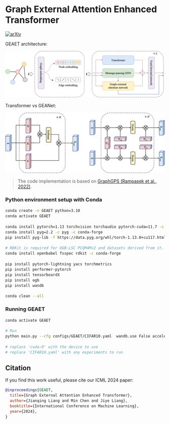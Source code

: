 # Graph External Attention Enhanced Transformer

[![arXiv](https://img.shields.io/badge/arXiv-2205.12454-b31b1b.svg)](https://arxiv.org/abs/2205.12454)



GEAET architecture:

![GraphGPS-viz](GEAET.png)

Transformer vs GEANet:

![GraphGPS-viz](self_external.png)

> The code implementation is based on [GraphGPS (Rampasek et al., 2022)](https://github.com/rampasek/GraphGPS).

### Python environment setup with Conda

```bash
conda create -n GEAET python=3.10
conda activate GEAET

conda install pytorch=1.13 torchvision torchaudio pytorch-cuda=11.7 -c pytorch -c nvidia
conda install pyg=2.2 -c pyg -c conda-forge
pip install pyg-lib -f https://data.pyg.org/whl/torch-1.13.0+cu117.html

# RDKit is required for OGB-LSC PCQM4Mv2 and datasets derived from it.  
conda install openbabel fsspec rdkit -c conda-forge

pip install pytorch-lightning yacs torchmetrics
pip install performer-pytorch
pip install tensorboardX
pip install ogb
pip install wandb

conda clean --all
```


### Running GEAET
```bash
conda activate GEAET

# Run
python main.py --cfg configs/GEAET/CIFAR10.yaml  wandb.use False accelerator "cuda:0" 

# replace 'cuda:0' with the device to use
# replace 'CIFAR10.yaml' with any experiments to run

```


## Citation

If you find this work useful, please cite our ICML 2024 paper:
```bibtex
@inproceedings{GEAET,
  title={Graph External Attention Enhanced Transformer},
  author={Jianqing Liang and Min Chen and Jiye Liang},
  booktitle={International Conference on Machine Learning},
  year={2024},
}
```
